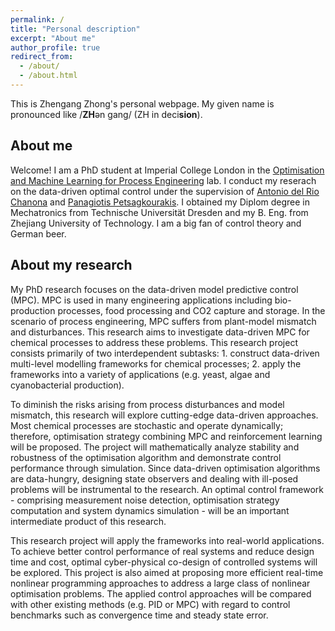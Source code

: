 ```yaml
---
permalink: /
title: "Personal description"
excerpt: "About me"
author_profile: true
redirect_from: 
  - /about/
  - /about.html
---
```


This is Zhengang Zhong's personal webpage. My given name is pronounced like /**ZH**ən gang/ (ZH in deci**sion**).

About me
------
Welcome! I am a PhD student at Imperial College London in the [Optimisation and Machine Learning for Process Engineering](https://www.imperial.ac.uk/a-z-research/optimisation-and-machine-learning-for-process-engineering/) lab. I conduct my reserach on the data-driven optimal control under the supervision of [Antonio del Rio Chanona](https://www.imperial.ac.uk/people/a.del-rio-chanona) and [Panagiotis Petsagkourakis](https://iris.ucl.ac.uk/iris/browse/profile?upi=PPETS09). I obtained my Diplom degree in Mechatronics from Technische Universität Dresden and my B. Eng. from Zhejiang University of Technology. I am a big fan of control theory and German beer.  

## About my research

My PhD research focuses on the data-driven model predictive control (MPC). MPC is used in many engineering applications including bio-production processes, food processing and CO2 capture and storage. In the scenario of process engineering,  MPC suffers from plant-model mismatch and disturbances. This research aims to investigate data-driven MPC for chemical processes to address these problems. This research project consists primarily of two interdependent subtasks: 1. construct data-driven multi-level modelling frameworks for chemical processes; 2. apply the frameworks into a variety of applications (e.g. yeast, algae and cyanobacterial production).

To diminish the risks arising from process disturbances and model mismatch, this research will explore cutting-edge data-driven approaches. Most chemical processes are stochastic and operate dynamically; therefore, optimisation strategy combining MPC and reinforcement learning will be proposed. The project will mathematically analyze stability and robustness of the optimisation algorithm and demonstrate control performance through simulation. Since data-driven optimisation algorithms are data-hungry, designing state observers and dealing with ill-posed problems will be instrumental to the research. An optimal control framework - comprising measurement noise detection, optimisation strategy computation and system dynamics simulation - will be an important intermediate product of this research. 

This research project will apply the frameworks into real-world applications. To achieve better control performance of real systems and reduce design time and cost, optimal cyber-physical co-design of controlled systems will be explored. This project is also aimed at proposing more efficient real-time nonlinear programming approaches to address a large class of nonlinear optimisation problems. The applied control approaches will be compared with other existing methods (e.g. PID or MPC) with regard to control benchmarks such as convergence time and steady state error. 